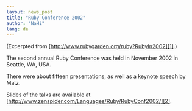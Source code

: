 ```yaml
---
layout: news_post
title: "Ruby Conference 2002"
author: "NaHi"
lang: de
---
```


(Excerpted from [http://www.rubygarden.org/ruby?RubyIn2002][1].)

The second annual Ruby Conference was held in November 2002 in Seattle,
WA, USA.

There were about fifteen presentations, as well as a keynote speech by
Matz.

Slides of the talks are available at
[http://www.zenspider.com/Languages/Ruby/RubyConf2002/][2].



[1]: http://www.rubygarden.org/ruby?RubyIn2002
[2]: http://www.zenspider.com/Languages/Ruby/RubyConf2002/
